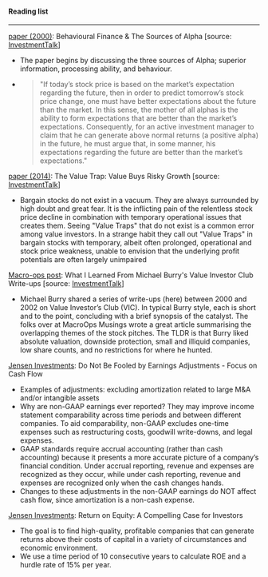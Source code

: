 #### Reading list

---

[paper (2000)](https://www.acsu.buffalo.edu/~keechung/Collection%20of%20Papers%20for%20courses/Behavioral%20Finance%20and%20Sources%20of%20Alpha.pdf): Behavioural Finance & The Sources of Alpha [source: [InvestmentTalk](https://investmenttalk.substack.com/p/playing-long-games-the-value-trap)]
- The paper begins by discussing the three sources of Alpha; superior information, processing ability, and behaviour.
- > "If today’s stock price is based on the market’s expectation regarding the future, then in order to predict tomorrow’s stock price change, one must have better expectations about the future than the market. In this sense, the mother of all alphas is the ability to form expectations that are better than the market’s expectations. Consequently, for an active investment manager to claim that he can generate above normal returns (a positive alpha) in the future, he must argue that, in some manner, his expectations regarding the future are better than the market’s expectations."

[paper (2014)](https://business.columbia.edu/sites/default/files-efs/pubfiles/18184/Penman_value_trap.pdf): The Value Trap: Value Buys Risky Growth [source: [InvestmentTalk](https://investmenttalk.substack.com/p/playing-long-games-the-value-trap)]
- Bargain stocks do not exist in a vacuum. They are always surrounded by high doubt and great fear. It is the inflicting pain of the relentless stock price decline in combination with temporary operational issues that creates them. Seeing "Value Traps" that do not exist is a common error among value investors. In a strange habit they call out "Value Traps" in bargain stocks with temporary, albeit often prolonged, operational and stock price weakness, unable to envision that the underlying profit potentials are often largely unimpaired

[Macro-ops post](): What I Learned From Michael Burry's Value Investor Club Write-ups [source: [InvestmentTalk](https://investmenttalk.substack.com/p/playing-long-games-the-value-trap)]
- Michael Burry shared a series of write-ups (here) between 2000 and 2002 on Value Investor’s Club (VIC). In typical Burry style, each is short and to the point, concluding with a brief synopsis of the catalyst. The folks over at MacroOps Musings wrote a great article summarising the overlapping themes of the stock pitches. The TLDR is that Burry liked absolute valuation, downside protection, small and illiquid companies, low share counts, and no restrictions for where he hunted.

[Jensen Investments](https://www.jenseninvestment.com/insights/earnings-adjustments/): Do Not Be Fooled by Earnings Adjustments - Focus on Cash Flow
- Examples of adjustments: excluding amortization related to large M&A and/or intangible assets
- Why are non-GAAP earnings ever reported? They may improve income statement comparability across time periods and between different companies. To aid comparability, non-GAAP excludes one-time expenses such as restructuring costs, goodwill write-downs, and legal expenses.
- GAAP standards require accrual accounting (rather than cash accounting) because it presents a more accurate picture of a company’s financial condition. Under accrual reporting, revenue and expenses are recognized as they occur, while under cash reporting, revenue and expenses are recognized only when the cash changes hands.
- Changes to these adjustments in the non-GAAP earnings do NOT affect cash flow, since amortization is a non-cash expense.

[Jensen Investments](https://www.jenseninvestment.com/insights/access-white-paper-roe/): Return on Equity:
A Compelling Case for Investors
- The goal is to find high-quality, profitable companies that can generate returns above their costs of capital in a variety of circumstances and economic environment.
- We use a time period of 10 consecutive years to calculate ROE and a hurdle rate of 15% per year.

